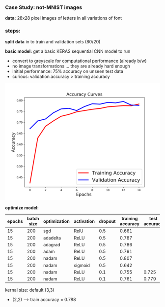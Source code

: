 ### Case Study: not-MNIST images

__data:__ 28x28 pixel images of letters in all variations of font

### steps:
__split data__ in to train and validation sets (80/20)

__basic model:__ get a basic KERAS sequential CNN model to run
 - convert to greyscale for computational performance (already b/w)
 -  no image transformations ... they are already hard enough
 - initial performance: 75% accuracy on unseen test data
 - curious: validation accuracy > training accuracy

![initial results](/src/figs/test2_accuracy_curves.png)

__optimize model:__

 | epochs    | batch size | optimization |  activation | dropout |  training accuracy | test accuracy |
 |----------|----------|---------|--------|------|----|----|
 | 15 | 200 | sgd | RelU | 0.5 | 0.661 |
 | 15 | 200 | adadelta | ReLU |0.5 | 0.787 |
 | 15 | 200 | adagrad | ReLU | 0.5 |0.786 |
 | 15 | 200 | adam | ReLU | 0.5 |0.791  |
 | 15 | 200 | nadam |  ReLU |0.5 | 0.807 |
 | 15 | 200 | nadam | sigmoid | 0.5 |0.642 |
 | 15 | 200 | nadam | ReLU | 0.1 |0.755 | 0.725 |
 | 15 | 200 | nadam | ReLU | 0.1 |0.761 | 0.779 |


 kernal size: default (3,3)
  -  (2,2) --> train accuracy = 0.788
